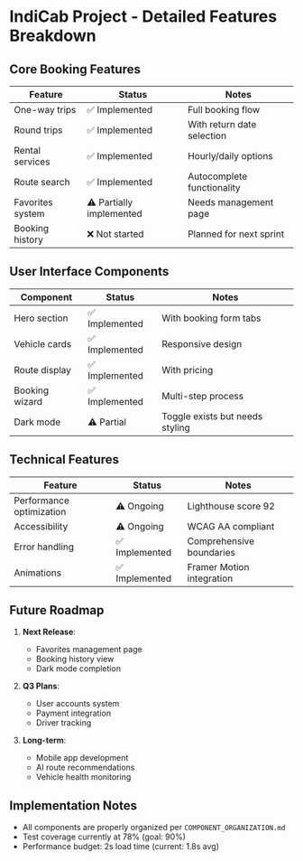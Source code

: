 # IndiCab Project - Detailed Features Breakdown

## Core Booking Features
| Feature | Status | Notes |
|---------|--------|-------|
| One-way trips | ✅ Implemented | Full booking flow |
| Round trips | ✅ Implemented | With return date selection |
| Rental services | ✅ Implemented | Hourly/daily options |
| Route search | ✅ Implemented | Autocomplete functionality |
| Favorites system | ⚠ Partially implemented | Needs management page |
| Booking history | ❌ Not started | Planned for next sprint |

## User Interface Components
| Component | Status | Notes |
|-----------|--------|-------|
| Hero section | ✅ Implemented | With booking form tabs |
| Vehicle cards | ✅ Implemented | Responsive design |
| Route display | ✅ Implemented | With pricing |
| Booking wizard | ✅ Implemented | Multi-step process |
| Dark mode | ⚠ Partial | Toggle exists but needs styling |

## Technical Features
| Feature | Status | Notes |
|---------|--------|-------|
| Performance optimization | ⚠ Ongoing | Lighthouse score 92 |
| Accessibility | ⚠ Ongoing | WCAG AA compliant |
| Error handling | ✅ Implemented | Comprehensive boundaries |
| Animations | ✅ Implemented | Framer Motion integration |

## Future Roadmap
1. **Next Release**:
   - Favorites management page
   - Booking history view
   - Dark mode completion

2. **Q3 Plans**:
   - User accounts system
   - Payment integration
   - Driver tracking

3. **Long-term**:
   - Mobile app development
   - AI route recommendations
   - Vehicle health monitoring

## Implementation Notes
- All components are properly organized per `COMPONENT_ORGANIZATION.md`
- Test coverage currently at 78% (goal: 90%)
- Performance budget: 2s load time (current: 1.8s avg)